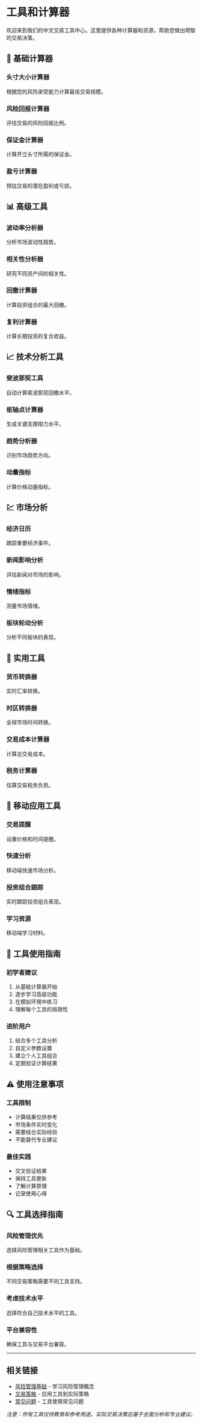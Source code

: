 # 工具和计算器

欢迎来到我们的中文交易工具中心。这里提供各种计算器和资源，帮助您做出明智的交易决策。

## 🧮 基础计算器

### 头寸大小计算器
根据您的风险承受能力计算最佳交易规模。

### 风险回报计算器
评估交易的风险回报比例。

### 保证金计算器
计算开立头寸所需的保证金。

### 盈亏计算器
预估交易的潜在盈利或亏损。

## 📊 高级工具

### 波动率分析器
分析市场波动性趋势。

### 相关性分析器
研究不同资产间的相关性。

### 回撤计算器
计算投资组合的最大回撤。

### 复利计算器
计算长期投资的复合收益。

## 📈 技术分析工具

### 斐波那契工具
自动计算斐波那契回撤水平。

### 枢轴点计算器
生成关键支撑阻力水平。

### 趋势分析器
识别市场趋势方向。

### 动量指标
计算价格动量指标。

## 💹 市场分析

### 经济日历
跟踪重要经济事件。

### 新闻影响分析
评估新闻对市场的影响。

### 情绪指标
测量市场情绪。

### 板块轮动分析
分析不同板块的表现。

## 🔧 实用工具

### 货币转换器
实时汇率转换。

### 时区转换器
全球市场时间转换。

### 交易成本计算器
计算总交易成本。

### 税务计算器
估算交易税务负担。

## 📱 移动应用工具

### 交易提醒
设置价格和时间提醒。

### 快速分析
移动端快速市场分析。

### 投资组合跟踪
实时跟踪投资组合表现。

### 学习资源
移动端学习材料。

## 🎯 工具使用指南

### 初学者建议
1. 从基础计算器开始
2. 逐步学习高级功能
3. 在模拟环境中练习
4. 理解每个工具的局限性

### 进阶用户
1. 结合多个工具分析
2. 自定义参数设置
3. 建立个人工具组合
4. 定期验证计算结果

## ⚠️ 使用注意事项

### 工具限制
- 计算结果仅供参考
- 市场条件实时变化
- 需要结合实际经验
- 不能替代专业建议

### 最佳实践
- 交叉验证结果
- 保持工具更新
- 了解计算原理
- 记录使用心得

## 🔍 工具选择指南

### 风险管理优先
选择风险管理相关工具作为基础。

### 根据策略选择
不同交易策略需要不同工具支持。

### 考虑技术水平
选择符合自己技术水平的工具。

### 平台兼容性
确保工具与交易平台兼容。

---

## 相关链接

- [风险管理基础](/zh/risk-management/basics) - 学习风险管理概念
- [交易策略](/zh/advanced-strategies/) - 应用工具到实际策略
- [常见问题](/zh/faq/) - 工具使用常见问题

*注意：所有工具仅供教育和参考用途。实际交易决策应基于全面分析和专业建议。*
